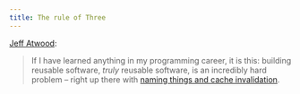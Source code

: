 ```yaml
---
title: The rule of Three
---
```


[Jeff Atwood](http://www.codinghorror.com/blog/2013/07/rule-of-three.html):

> If I have learned anything in my programming career, it is this: building reusable software, _truly_ reusable software, is an incredibly hard problem – right up there with [naming things and cache invalidation](http://martinfowler.com/bliki/TwoHardThings.html).
